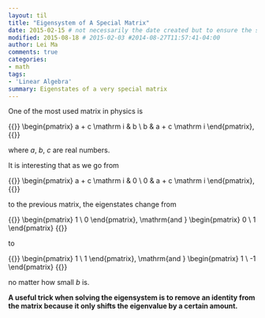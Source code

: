 ```yaml
---
layout: til
title: "Eigensystem of A Special Matrix"
date: 2015-02-15 # not necessarily the date created but to ensure the sorting of posts
modified: 2015-08-18 # 2015-02-03 #2014-08-27T11:57:41-04:00
author: Lei Ma
comments: true
categories:
- math
tags:
- 'Linear Algebra'
summary: Eigenstates of a very special matrix
---
```




One of the most used matrix in physics is

{{<m>}}
\begin{pmatrix}
a + c \mathrm i & b \\
b & a + c \mathrm i
\end{pmatrix},
{{</m>}}

where $a$, $b$, $c$ are real numbers.

It is interesting that as we go from

{{<m>}}
\begin{pmatrix}
a + c \mathrm i & 0 \\
0 & a + c \mathrm i
\end{pmatrix},
{{</m>}}

to the previous matrix, the eigenstates change from

{{<m>}}
\begin{pmatrix}
1 \\
0
\end{pmatrix}, \mathrm{and } \begin{pmatrix}
0 \\
1
\end{pmatrix}
{{</m>}}

to

{{<m>}}
\begin{pmatrix}
1 \\
1
\end{pmatrix}, \mathrm{and } \begin{pmatrix}
1 \\
-1
\end{pmatrix}
{{</m>}}

no matter how small $b$ is.


**A useful trick when solving the eigensystem is to remove an identity from the matrix because it only shifts the eigenvalue by a certain amount.**
